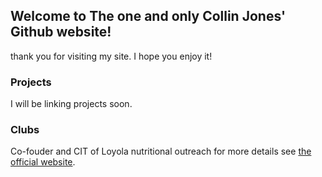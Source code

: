 ## Welcome to The one and only Collin Jones' Github website!

thank you for visiting my site. I hope you enjoy it!

### Projects
I will be linking projects soon.

### Clubs
Co-fouder and CIT of Loyola nutritional outreach
for more details see [the official website](https://lucnutrition.org/).
